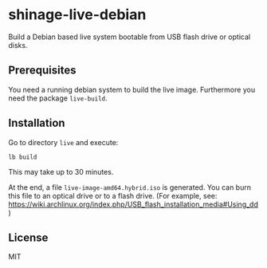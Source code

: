 shinage-live-debian
===================

Build a Debian based live system bootable from USB flash drive or optical disks.

Prerequisites
-------------
You need a running debian system to build the live image.
Furthermore you need the package ```live-build```.

Installation
------------
Go to directory ```live``` and execute:

    lb build

This may take up to 30 minutes.

At the end, a file ```live-image-amd64.hybrid.iso``` is generated.
You can burn this file to an optical drive or to a flash drive.
(For example,
see: https://wiki.archlinux.org/index.php/USB_flash_installation_media#Using_dd )


License
-------
MIT


